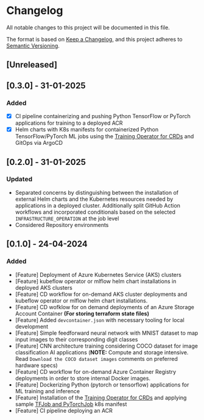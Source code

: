 # Changelog

All notable changes to this project will be documented in this file.

The format is based on [Keep a Changelog](https://keepachangelog.com/en/1.0.0/),
and this project adheres to [Semantic Versioning](https://semver.org/spec/v2.0.0.html).

## [Unreleased]

## [0.3.0] - 31-01-2025

### Added

- [x] CI pipeline containerizing and pushing Python TensorFlow or PyTorch applications for training to a deployed ACR
- [x] Helm charts with K8s manifests for containerized Python TensorFlow/PyTorch ML jobs using the [Training Operator for CRDs](https://github.com/kubeflow/training-operator) and GitOps via ArgoCD

## [0.2.0] - 31-01-2025

### Updated

- Separated concerns by distinguishing between the installation of external Helm charts and the Kubernetes resources needed by applications in a deployed cluster. Additionally split GitHub Action workflows and incorporated conditionals based on the selected `INFRASTRUCTURE_OPERATION` at the job level
- Considered Repository environments

## [0.1.0] - 24-04-2024

### Added

- [Feature] Deployment of Azure Kubernetes Service (AKS) clusters
- [Feature] kubeflow operator or mlflow helm chart installations in deployed AKS clusters
- [Feature] CD workflow for on-demand AKS cluster deployments and kubeflow operator or mlflow helm chart installations. 
- [Feature] CD wofklow for on demand deployments of an Azure Storage Account Container **(For storing terraform state files)**
- [Feature] Added `devcontainer.json` with necessary tooling for local development
- [Feature] Simple feedforward neural network with MNIST dataset to map input images to their corresponding digit classes 
- [Feature] CNN architecture training considering COCO dataset for image classification AI applications (**NOTE:** Compute and storage intensive. Read `Download the COCO dataset images` comments on preferred hardware specs)
- [Feature] CD workflow for on-demand Azure Container Registry deployments in order to store internal Docker images.
- [Feature] Dockerizing Python (pytorch or tensorflow) applications for ML training and inference
- [Feature] Installation of the [Training Operator for CRDs](https://github.com/kubeflow/training-operator) and applying sample [TFJob and PyTorchJob](https://www.kubeflow.org/docs/components/training/overview/) k8s manifest
- [Feature] CI pipeline deploying an ACR